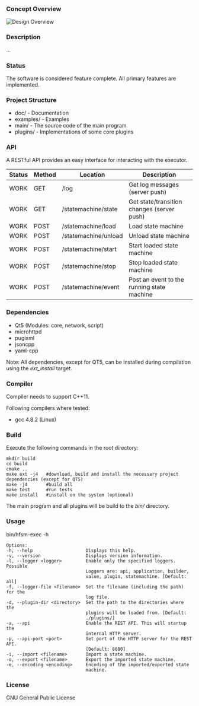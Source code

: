 ### Concept Overview
![Design Overview](https://cdn.rawgit.com/miniME89/hfsm-exec/master/doc/design.png "Design Overview")

### Description
...

### Status
The software is considered feature complete. All primary features are implemented.

### Project Structure
- doc/ - Documentation
- examples/ - Examples
- main/ - The source code of the main program
- plugins/ - Implementations of some core plugins

### API
A RESTful API provides an easy interface for interacting with the executor.

| Status  | Method | Location              | Description                                 |
|---------|--------|-----------------------|---------------------------------------------|
| WORK    | GET    | /log                  | Get log messages (server push)              |
| WORK    | GET    | /statemachine/state   | Get state/transition changes (server push)  |
| WORK    | POST   | /statemachine/load    | Load state machine                          |
| WORK    | POST   | /statemachine/unload  | Unload state machine                        |
| WORK    | POST   | /statemachine/start   | Start loaded state machine                  |
| WORK    | POST   | /statemachine/stop    | Stop loaded state machine                   |
| WORK    | POST   | /statemachine/event   | Post an event to the running state machine  |

### Dependencies
- Qt5 (Modules: core, network, script)
- microhttpd
- pugixml
- jsoncpp
- yaml-cpp

Note: All dependencies, except for QT5, can be installed during compilation using the *ext_install* target.

### Compiler
Compiler needs to support C++11.

Following compilers where tested:
 - gcc 4.8.2 (Linux)

### Build
Execute the following commands in the root directory:

    mkdir build
    cd build
    cmake ..
    make ext -j4   #download, build and install the necessary project dependencies (except for QT5)
    make -j4       #build all
    make test      #run tests
    make install   #install on the system (optional)

The main program and all plugins will be build to the *bin/* directory.

### Usage
bin/hfsm-exec -h

    Options:
    -h, --help                    Displays this help.
    -v, --version                 Displays version information.
    -l, --logger <logger>         Enable only the specified loggers. Possible
                                  Loggers are: api, application, builder,
                                  value, plugin, statemachine. [Default: all]
    -f, --logger-file <filename>  Set the filename (including the path) for the
                                  log file.
    -d, --plugin-dir <directory>  Set the path to the directories where the
                                  plugins will be loaded from. [Default:
                                  ./plugins/]
    -a, --api                     Enable the REST API. This will startup the
                                  internal HTTP server.
    -p, --api-port <port>         Set port of the HTTP server for the REST API.
                                  [Default: 8080]
    -i, --import <filename>       Import a state machine.
    -o, --export <filename>       Export the imported state machine.
    -e, --encoding <encoding>     Encoding of the imported/exported state
                                  machine.

### License
GNU General Public License
